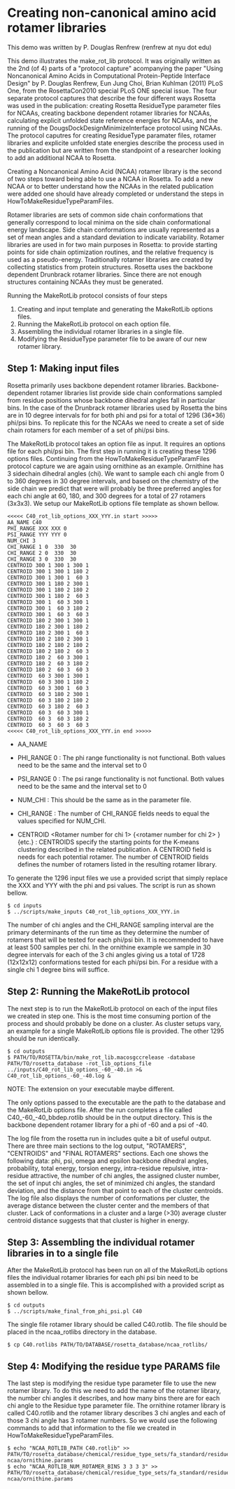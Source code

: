 Creating non-canonical amino acid rotamer libraries
===================================================

This demo was written by P. Douglas Renfrew (renfrew at nyu dot edu)

This demo illustrates the make_rot_lib protocol. It was originally written as 
the 2nd (of 4) parts of a "protocol capture" acompanying the paper "Using 
Noncanonical Amino Acids in Computational Protein-Peptide Interface Design" by 
P. Douglas Renfrew, Eun Jung Choi, Brian Kuhlman (2011) PLoS One, from the 
RosettaCon2010 special PLoS ONE special issue. The four separate protocol 
captures that describe the four different ways Rosetta was used in the 
publication: creating Rosetta ResidueType parameter files for NCAAs, creating 
backbone dependent rotamer libraries for NCAAs, calculating explicit unfolded 
state reference energies for NCAAs, and the running of the 
DougsDockDesignMinimizeInterface protocol using NCAAs. The protocol caputres 
for creating ResidueType paramater files, rotamer libraries and explicite 
unfolded state energies describe the process used in the publication but are 
written from the standpoint of a researcher looking to add an additional NCAA 
to Rosetta. 

Creating a Noncanonical Amino Acid (NCAA) rotamer library is the second of two 
steps toward being able to use a NCAA in Rosetta. To add a new NCAA or to 
better understand how the NCAAs in the related publication were added one 
should have already completed or understand the steps in 
HowToMakeResidueTypeParamFiles.

Rotamer libraries are sets of common side chain conformations that generally 
correspond to local minima on the side chain conformational energy landscape. 
Side chain conformations are usually represented as a set of mean angles and a 
standard deviation to indicate variability. Rotamer libraries are used in for 
two main purposes in Rosetta: to provide starting points for side chain 
optimization routines, and the relative frequency is used as a pseudo-energy. 
Traditionally rotamer libraries are created by collecting statistics from 
protein structures. Rosetta uses the backbone dependent Drunbrack rotamer 
libraries. Since there are not enough structures containing NCAAs they must be 
generated.

Running the MakeRotLib protocol consists of four steps

1. Creating and input template and generating the MakeRotLib options files.
2. Running the MakeRotLib protocol on each option file.
3. Assembling the individual rotamer libraries in a single file.
4. Modifying the ResidueType parameter file to be aware of our new rotamer 
   library.

Step 1: Making input files
--------------------------

Rosetta primarily uses backbone dependent rotamer libraries. Backbone-dependent 
rotamer libraries list provide side chain conformations sampled from residue 
positions whose backbone dihedral angles fall in particular bins. In the case 
of the Drunbrack rotamer libraries used by Rosetta the bins are in 10 degree 
intervals for for both phi and psi for a total of 1296 (36\*36) phi/psi bins. 
To replicate this for the NCAAs we need to create a set of side chain rotamers 
for each member of a set of phi/psi bins.

The MakeRotLib protocol takes an option file as input. It requires an options 
file for each phi/psi bin. The first step in running it is creating these 1296 
options files. Continuing from the HowToMakeResidueTypeParamFiles protocol 
capture we are again using ornithine as an example. Ornithine has 3 sidechain 
dihedral angles (chi). We want to sample each chi angle from 0 to 360 degrees 
in 30 degree intervals, and based on the chemistry of the side chain we predict 
that were will probably be three preferred angles for each chi angle at 60, 
180, and 300 degrees for a total of 27 rotamers (3x3x3). We setup our 
MakeRotLib options file template as shown bellow.

    <<<<< C40_rot_lib_options_XXX_YYY.in start >>>>>
    AA_NAME C40
    PHI_RANGE XXX XXX 0
    PSI_RANGE YYY YYY 0
    NUM_CHI 3
    CHI_RANGE 1 0  330  30
    CHI_RANGE 2 0  330  30
    CHI_RANGE 3 0  330  30
    CENTROID 300 1 300 1 300 1
    CENTROID 300 1 300 1 180 2
    CENTROID 300 1 300 1  60 3
    CENTROID 300 1 180 2 300 1
    CENTROID 300 1 180 2 180 2
    CENTROID 300 1 180 2  60 3
    CENTROID 300 1  60 3 300 1
    CENTROID 300 1  60 3 180 2
    CENTROID 300 1  60 3  60 3
    CENTROID 180 2 300 1 300 1
    CENTROID 180 2 300 1 180 2
    CENTROID 180 2 300 1  60 3
    CENTROID 180 2 180 2 300 1
    CENTROID 180 2 180 2 180 2
    CENTROID 180 2 180 2  60 3
    CENTROID 180 2  60 3 300 1
    CENTROID 180 2  60 3 180 2
    CENTROID 180 2  60 3  60 3
    CENTROID  60 3 300 1 300 1
    CENTROID  60 3 300 1 180 2
    CENTROID  60 3 300 1  60 3
    CENTROID  60 3 180 2 300 1
    CENTROID  60 3 180 2 180 2
    CENTROID  60 3 180 2  60 3
    CENTROID  60 3  60 3 300 1
    CENTROID  60 3  60 3 180 2
    CENTROID  60 3  60 3  60 3
    <<<<< C40_rot_lib_options_XXX_YYY.in end >>>>>

* AA_NAME <three letter code for the amno acid> 

* PHI_RANGE <phi value for this bin> <phi value for this bin> 0 : The phi range 
  functionality is not functional. Both values need to be the same and the 
  interval set to 0

* PSI_RANGE <psi value for this bin> <psi value for this bin> 0 : The psi range 
  functionality is not functional. Both values need to be the same and the 
  interval set to 0

* NUM_CHI <number side chain dihedral angles> : This should be the same as in 
  the parameter file.

* CHI_RANGE <chi number> <starting value> <ending value> <interval> : The 
  number of CHI_RANGE fields needs to equal the values specified for NUM_CHI.

* CENTROID <Rotamer number for chi 1> <starting value> {<rotamer number for chi 
  2> <starting value>}{etc.} : CENTROIDS specify the starting points for the 
  K-means clustering described in the related publication. A CENTROID field is 
  needs for each potential rotamer. The number of CENTROID fields defines the 
  number of rotamers listed in the resulting rotamer library.

To generate the 1296 input files we use a provided script that simply replace 
the XXX and YYY with the phi and psi values. The script is run as shown bellow.

    $ cd inputs
    $ ../scripts/make_inputs C40_rot_lib_options_XXX_YYY.in

The number of chi angles and the CHI_RANGE sampling interval are the primary 
determinants of the run time as they determine the number of rotamers that will 
be tested for each phi/psi bin. It is recommended to have at least 500 samples 
per chi. In the ornithine example we sample in 30 degree intervals for each of 
the 3 chi angles giving us a total of 1728 (12x12x12) conformations tested for 
each phi/psi bin. For a residue with a single chi 1 degree bins will suffice. 

Step 2: Running the MakeRotLib protocol
----------------------------------------

The next step is to run the MakeRotLib protocol on each of the input files we 
created in step one. This is the most time consuming portion of the process and 
should probably be done on a cluster. As cluster setups vary, an example for a 
single MakeRotLib options file is provided. The other 1295 should be run 
identically.

    $ cd outputs
    $ PATH/TO/ROSETTA/bin/make_rot_lib.macosgccrelease -database PATH/TO/rosetta_database -rot_lib_options_file ../inputs/C40_rot_lib_options_-60_-40.in >& C40_rot_lib_options_-60_-40.log &

NOTE: The extension on your executable maybe different.

The only options passed to the executable are the path to the database and the 
MakeRotLib options file. After the run completes a file called 
C40_-60_-40_bbdep.rotlib should be in the output directory. This is the 
backbone dependent rotamer library for a phi of -60 and a psi of -40.

The log file from the rosetta run in includes quite a bit of useful output. 
There are three main sections to the log output,  "ROTAMERS", "CENTROIDS" and 
"FINAL ROTAMERS" sections. Each one shows the following data: phi, psi, omega 
and epsilon backbone dihedral angles, probability, total energy, torsion 
energy, intra-residue repulsive, intra-residue attractive, the number of chi 
angles, the assigned cluster number, the set of input chi angles, the set of 
minimized chi angles, the standard deviation, and the distance from that point 
to each of the cluster centroids. The log file also displays the number of 
conformations per cluster, the average distance between the cluster center and 
the members of that cluster. Lack of conformations in a cluster and a large 
(>30) average cluster centroid distance suggests that that cluster is higher in 
energy. 

Step 3: Assembling the individual rotamer libraries in to a single file
-----------------------------------------------------------------------

After the MakeRotLib protocol has been run on all of the MakeRotLib options 
files the individual rotamer libraries for each phi psi bin need to be 
assembled in to a single file. This is accomplished with a provided script as 
shown bellow. 

    $ cd outputs
    $ ../scripts/make_final_from_phi_psi.pl C40

The single file rotamer library should be called C40.rotlib. The file should be 
placed in the ncaa_rotlibs directory in the database. 

    $ cp C40.rotlibs PATH/TO/DATABASE/rosetta_database/ncaa_rotlibs/

Step 4: Modifying the residue type PARAMS file
-----------------------------------------------

The last step is modifying the residue type parameter file to use the new 
rotamer library. To do this we need to add the name of the rotamer library, the 
number chi angles it describes, and how many bins there are for each chi angle 
to the Residue type parameter file. The ornithine rotamer library is called 
C40.rotlib and the rotamer library describes 3 chi angles and each of those 3 
chi angle has 3 rotamer numbers. So we would use the following commands to add 
that information to the file we created in HowToMakeResidueTypeParamFiles.

    $ echo "NCAA_ROTLIB_PATH C40.rotlib" >> PATH/TO/rosetta_database/chemical/residue_type_sets/fa_standard/residue_types/l-ncaa/ornithine.params
    $ echo "NCAA_ROTLIB_NUM_ROTAMER_BINS 3 3 3 3" >> PATH/TO/rosetta_database/chemical/residue_type_sets/fa_standard/residue_types/l-ncaa/ornithine.params

